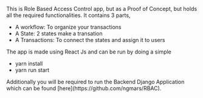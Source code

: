 This is Role Based Access Control app, but as a Proof of Concept, but holds all the required functionalities.
It contains 3 parts,
<ul>
  <li>A workflow: To organize your transactions </li>
  <li>A State: 2 states make a transation</li>
  <li>A Transactions: To connect the states and assign it to users </li>
</ul>
The app is made using React Js and can be run by doing a simple 
<ul>
  <li>yarn install</li>
  <li>yarn run start</li>
</ul>
Additionally you will be required to run the Backend Django Application which can be found [here](https://github.com/ngmars/RBAC).

